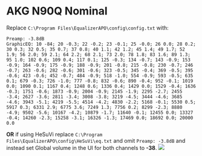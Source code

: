 # AKG N90Q Nominal
Replace `C:\Program Files\EqualizerAPO\config\config.txt` with:
```
Preamp: -3.8dB
GraphicEQ: 10 -84; 20 -0.3; 22 -0.2; 23 -0.1; 25 -0.0; 26 0.0; 28 0.2; 30 0.3; 32 0.5; 35 0.7; 37 0.8; 40 1.1; 42 1.2; 45 1.4; 49 1.7; 52 1.9; 56 2.0; 59 2.1; 64 2.2; 68 2.1; 73 2.0; 78 1.8; 83 1.6; 89 1.3; 95 1.0; 102 0.6; 109 0.4; 117 0.1; 125 -0.3; 134 -0.7; 143 -0.9; 153 -0.9; 164 -0.9; 175 -0.9; 188 -0.9; 201 -0.8; 215 -0.8; 230 -0.7; 246 -0.7; 263 -0.6; 282 -0.6; 301 -0.6; 323 -0.5; 345 -0.4; 369 -0.5; 395 -0.6; 423 -0.6; 452 -0.7; 484 -0.9; 518 -1.0; 554 -0.9; 593 -0.5; 635 0.1; 679 -0.3; 726 -1.0; 777 -0.8; 832 -0.6; 890 -0.4; 952 -0.1; 1019 0.0; 1090 0.1; 1167 0.4; 1248 0.6; 1336 0.4; 1429 0.0; 1529 -0.4; 1636 -0.3; 1751 -0.6; 1873 -0.9; 2004 -0.9; 2145 -1.9; 2295 -2.7; 2455 -3.4; 2627 -3.6; 2811 -3.4; 3008 -3.8; 3219 -4.5; 3444 -4.6; 3685 -4.6; 3943 -5.1; 4219 -5.5; 4514 -4.2; 4830 -2.2; 5168 -0.1; 5530 0.5; 5917 0.3; 6331 2.9; 6775 3.6; 7249 1.3; 7756 0.2; 8299 -2.3; 8880 -4.9; 9502 -5.6; 10167 -4.2; 10879 -1.7; 11640 -0.1; 12455 0.0; 13327 -0.4; 14260 -2.3; 15258 -3.1; 16326 -1.3; 17469 0.0; 18692 0.0; 20000 0.0
```
**OR** if using HeSuVi replace `C:\Program Files\EqualizerAPO\config\HeSuVi\eq.txt` and omit `Preamp: -3.8dB` and instead set Global volume in the UI for both channels to **-38**.
![](https://raw.githubusercontent.com/jaakkopasanen/AutoEq/master/results/SBAF-Serious/innerfidelity/onear/AKG%20N90Q%20Nominal/AKG%20N90Q%20Nominal.png)